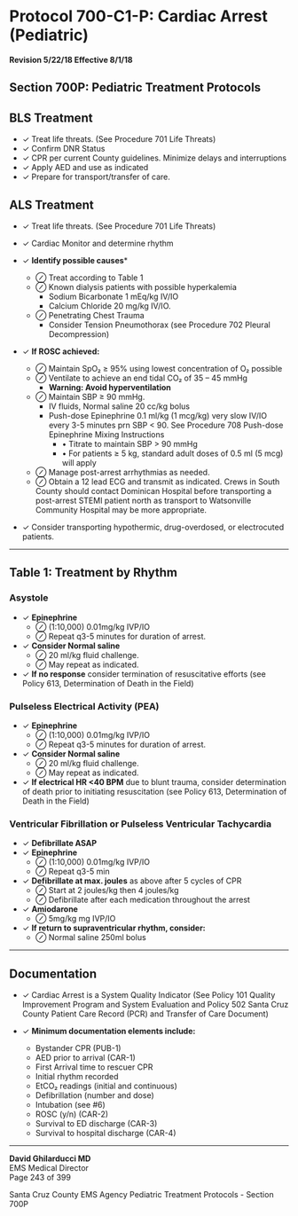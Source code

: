 # Protocol 700-C1-P: Cardiac Arrest (Pediatric)

**Revision 5/22/18 Effective 8/1/18**

## Section 700P: Pediatric Treatment Protocols

## BLS Treatment

- ✓ Treat life threats. (See Procedure 701 Life Threats)
- ✓ Confirm DNR Status
- ✓ CPR per current County guidelines. Minimize delays and interruptions
- ✓ Apply AED and use as indicated
- ✓ Prepare for transport/transfer of care.

## ALS Treatment

- ✓ Treat life threats. (See Procedure 701 Life Threats)
- ✓ Cardiac Monitor and determine rhythm
- ✓ **Identify possible causes***
  - ⊘ Treat according to Table 1
  - ⊘ Known dialysis patients with possible hyperkalemia
    - Sodium Bicarbonate 1 mEq/kg IV/IO
    - Calcium Chloride 20 mg/kg IV/IO.
  - ⊘ Penetrating Chest Trauma
    - Consider Tension Pneumothorax (see Procedure 702 Pleural Decompression)

- ✓ **If ROSC achieved:**
  - ⊘ Maintain SpO₂ ≥ 95% using lowest concentration of O₂ possible
  - ⊘ Ventilate to achieve an end tidal CO₂ of 35 – 45 mmHg
    - **Warning: Avoid hyperventilation**
  - ⊘ Maintain SBP ≥ 90 mmHg.
    - IV fluids, Normal saline 20 cc/kg bolus
    - Push-dose Epinephrine 0.1 ml/kg (1 mcg/kg) very slow IV/IO every 3-5 minutes prn SBP < 90. See Procedure 708 Push-dose Epinephrine Mixing Instructions
      - • Titrate to maintain SBP > 90 mmHg
      - • For patients ≥ 5 kg, standard adult doses of 0.5 ml (5 mcg) will apply
  - ⊘ Manage post-arrest arrhythmias as needed.
  - ⊘ Obtain a 12 lead ECG and transmit as indicated. Crews in South County should contact Dominican Hospital before transporting a post-arrest STEMI patient north as transport to Watsonville Community Hospital may be more appropriate.

- ✓ Consider transporting hypothermic, drug-overdosed, or electrocuted patients.

---

## Table 1: Treatment by Rhythm

### Asystole

- ✓ **Epinephrine**
  - ⊘ (1:10,000) 0.01mg/kg IVP/IO
  - ⊘ Repeat q3-5 minutes for duration of arrest.
- ✓ **Consider Normal saline**
  - ⊘ 20 ml/kg fluid challenge.
  - ⊘ May repeat as indicated.
- ✓ **If no response** consider termination of resuscitative efforts (see Policy 613, Determination of Death in the Field)

### Pulseless Electrical Activity (PEA)

- ✓ **Epinephrine**
  - ⊘ (1:10,000) 0.01mg/kg IVP/IO
  - ⊘ Repeat q3-5 minutes for duration of arrest.
- ✓ **Consider Normal saline**
  - ⊘ 20 ml/kg fluid challenge.
  - ⊘ May repeat as indicated.
- ✓ **If electrical HR <40 BPM** due to blunt trauma, consider determination of death prior to initiating resuscitation (see Policy 613, Determination of Death in the Field)

### Ventricular Fibrillation or Pulseless Ventricular Tachycardia

- ✓ **Defibrillate ASAP**
- ✓ **Epinephrine**
  - ⊘ (1:10,000) 0.01mg/kg IVP/IO
  - ⊘ Repeat q3-5 min
- ✓ **Defibrillate at max. joules** as above after 5 cycles of CPR
  - ⊘ Start at 2 joules/kg then 4 joules/kg
  - ⊘ Defibrillate after each medication throughout the arrest
- ✓ **Amiodarone**
  - ⊘ 5mg/kg mg IVP/IO
- ✓ **If return to supraventricular rhythm, consider:**
  - ⊘ Normal saline 250ml bolus

---

## Documentation

- ✓ Cardiac Arrest is a System Quality Indicator (See Policy 101 Quality Improvement Program and System Evaluation and Policy 502 Santa Cruz County Patient Care Record (PCR) and Transfer of Care Document)

- ✓ **Minimum documentation elements include:**
  - Bystander CPR (PUB-1)
  - AED prior to arrival (CAR-1)
  - First Arrival time to rescuer CPR
  - Initial rhythm recorded
  - EtCO₂ readings (initial and continuous)
  - Defibrillation (number and dose)
  - Intubation (see #6)
  - ROSC (y/n) (CAR-2)
  - Survival to ED discharge (CAR-3)
  - Survival to hospital discharge (CAR-4)

---

**David Ghilarducci MD**  
EMS Medical Director  
Page 243 of 399

Santa Cruz County EMS Agency Pediatric Treatment Protocols - Section 700P

